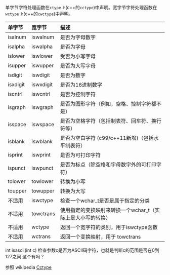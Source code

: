 单字节字符处理函数在`ctype.h`(c++的`cctype`)中声明。宽字节字符处理函数在`wctype.h`(c++的`cwctype`)中声明。

|单字节|宽字节|描述|
|:------|:------|:------|
|isalnum | 	iswalnum | 	是否为字母数字|
|isalpha |	iswalpha |	是否为字母|
|islower |	iswlower |	受否为小写字母|
|isupper |	iswupper |	是否为大写字母|
|isdigit |	iswdigit |	是否为数字|
|isxdigit| 	iswxdigit|	是否为16进制数字|
|iscntrl |	iswcntrl |	是否为控制字符|
|isgraph |	iswgraph |	是否为图形字符（例如，空格、控制字符都不是）|
|isspace |	iswspace |	是否为空格字符（包括制表符、回车符、换行符等）|
|isblank |	iswblank |	是否为空白字符 (c99/c++11新增)（包括水平制表符）|
|isprint |	iswprint |	是否为可打印字符|
|ispunct |	iswpunct |	是否为标点（除空格和字母数字外的可打印字符）|
|tolower |	towlower |	转换为小写|
|toupper |	towupper |	转换为大写|
|不适用 	 |  iswctype |	检查一个wchar_t是否是属于指定的分类|
|不适用 	 |  towctrans|	使用指定的变换映射来转换一个wchar_t（实际上是大小写的转换）|
|不适用 	 |  wctype 	 |  返回一个宽字符的类别，用于iswctype函数|
|不适用 	 |  wctrans  |	返回一个变换映射，用于 towctrans|

int isascii(int c)  检查参数c是否为ASCII码字符，也就是判断c的范围是否在0到127之间 这个有吗？

参照 wikipedia [Cctype](http://zh.wikipedia.org/wiki/Cctype)
